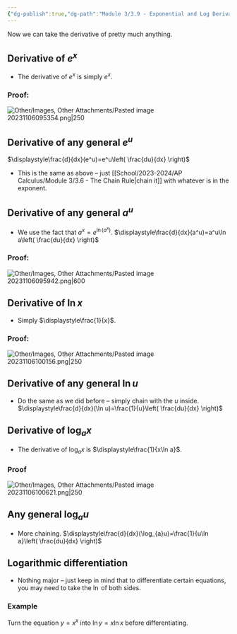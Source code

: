 ```yaml
---
{"dg-publish":true,"dg-path":"Module 3/3.9 - Exponential and Log Derivatives.md","permalink":"/module-3/3-9-exponential-and-log-derivatives/"}
---
```


Now we can take the derivative of pretty much anything.
## Derivative of $e^x$
- The derivative of $e^x$ is simply $e^x$.
### Proof:
![Other/Images, Other Attachments/Pasted image 20231106095354.png|250](/img/user/Other/Images,%20Other%20Attachments/Pasted%20image%2020231106095354.png)
## Derivative of any general $e^u$
$\displaystyle\frac{d}{dx}(e^u)=e^u\left( \frac{du}{dx} \right)$
- This is the same as above – just [[School/2023-2024/AP Calculus/Module 3/3.6 - The Chain Rule\|chain it]] with whatever is in the exponent.
## Derivative of any general $a^u$
- We use the fact that $\displaystyle a^x=e^{\ln(a^{x})}$.
$\displaystyle\frac{d}{dx}(a^u)=a^u\ln a\left( \frac{du}{dx} \right)$
### Proof:
![Other/Images, Other Attachments/Pasted image 20231106095942.png|600](/img/user/Other/Images,%20Other%20Attachments/Pasted%20image%2020231106095942.png)
## Derivative of $\ln x$
- Simply $\displaystyle\frac{1}{x}$.
### Proof:
![Other/Images, Other Attachments/Pasted image 20231106100156.png|250](/img/user/Other/Images,%20Other%20Attachments/Pasted%20image%2020231106100156.png)
## Derivative of any general $\ln u$
- Do the same as we did before – simply chain with the $u$ inside.
$\displaystyle\frac{d}{dx}(\ln u)=\frac{1}{u}\left( \frac{du}{dx} \right)$
## Derivative of $\log_{a}x$
- The derivative of $\log_{a}x$ is $\displaystyle\frac{1}{x\ln a}$.
### Proof
![Other/Images, Other Attachments/Pasted image 20231106100621.png|250](/img/user/Other/Images,%20Other%20Attachments/Pasted%20image%2020231106100621.png)
## Any general $\log_{a}u$
- More chaining.
$\displaystyle\frac{d}{dx}(\log_{a}u)=\frac{1}{u\ln a}\left( \frac{du}{dx} \right)$
## Logarithmic differentiation
- Nothing major – just keep in mind that to differentiate certain equations, you may need to take the $\ln$ of both sides.
### Example
Turn the equation $y=x^x$ into $\ln y=x\ln x$ before differentiating.